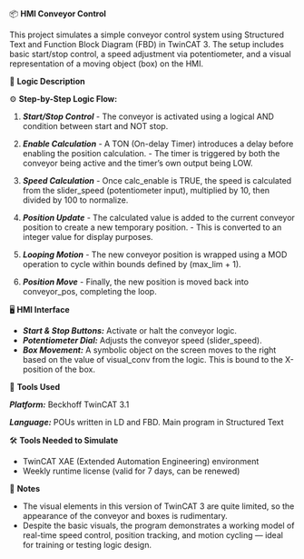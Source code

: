 📦 **HMI Conveyor Control**

This project simulates a simple conveyor control system using Structured Text and Function Block Diagram (FBD) in TwinCAT 3. The setup includes basic start/stop control, a speed adjustment via potentiometer, and a visual representation of a moving object (box) on the HMI.

🧩 **Logic Description**

⚙️ **Step-by-Step Logic Flow:**

  1. _**Start/Stop Control**_
    - The conveyor is activated using a logical AND condition between start and NOT stop.
    
  2. _**Enable Calculation**_
    - A TON (On-delay Timer) introduces a delay before enabling the position calculation.
    - The timer is triggered by both the conveyor being active and the timer’s own output being LOW.

  3. _**Speed Calculation**_
    - Once calc_enable is TRUE, the speed is calculated from the slider_speed (potentiometer input), multiplied by 10, then divided by 100 to normalize.

  4. _**Position Update**_
    - The calculated value is added to the current conveyor position to create a new temporary position.
    - This is converted to an integer value for display purposes.

  5. _**Looping Motion**_
    - The new conveyor position is wrapped using a MOD operation to cycle within bounds defined by (max_lim + 1).

  6. _**Position Move**_
    - Finally, the new position is moved back into conveyor_pos, completing the loop.

🖥️ **HMI Interface**

- _**Start & Stop Buttons:**_ Activate or halt the conveyor logic.
- _**Potentiometer Dial:**_ Adjusts the conveyor speed (slider_speed).
- _**Box Movement:**_ A symbolic object on the screen moves to the right based on the value of visual_conv from the logic. This is bound to the X-position of the box.

🔧 **Tools Used**

_**Platform:**_ Beckhoff TwinCAT 3.1

_**Language:**_ POUs written in LD and FBD. Main program in Structured Text

🛠️ **Tools Needed to Simulate**

- TwinCAT XAE (Extended Automation Engineering) environment
- Weekly runtime license (valid for 7 days, can be renewed)

📌 **Notes**
- The visual elements in this version of TwinCAT 3 are quite limited, so the appearance of the conveyor and boxes is rudimentary.
- Despite the basic visuals, the program demonstrates a working model of real-time speed control, position tracking, and motion cycling — ideal for training or testing logic design.

